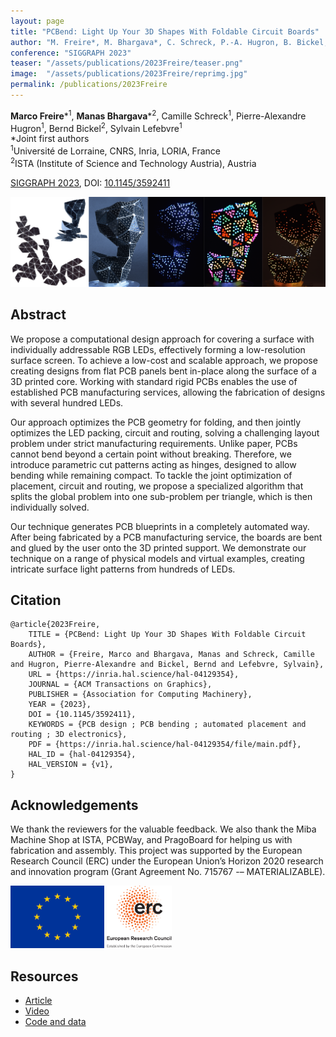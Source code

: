```yaml
---
layout: page
title: "PCBend: Light Up Your 3D Shapes With Foldable Circuit Boards"
author: "M. Freire*, M. Bhargava*, C. Schreck, P.-A. Hugron, B. Bickel, S. Lefebvre (*Joint first authors)"
conference: "SIGGRAPH 2023"
teaser: "/assets/publications/2023Freire/teaser.png"
image:  "/assets/publications/2023Freire/reprimg.jpg"
permalink: /publications/2023Freire
---
```


**Marco Freire**\*<sup>1</sup>, **Manas Bhargava**\*<sup>2</sup>, Camille Schreck<sup>1</sup>, Pierre-Alexandre Hugron<sup>1</sup>, Bernd Bickel<sup>2</sup>, Sylvain Lefebvre<sup>1</sup>  
\*Joint first authors  
<sup>1</sup>Université de Lorraine, CNRS, Inria, LORIA, France  
<sup>2</sup>ISTA (Institute of Science and Technology Austria), Austria

[SIGGRAPH 2023](https://s2023.siggraph.org/), DOI: [10.1145/3592411](https://doi.org/10.1145/3592411)

![Teaser image](/assets/publications/2023Freire/teaser.png)

## Abstract
We propose a computational design approach for covering a surface with individually addressable RGB LEDs, effectively forming a low-resolution surface screen. To achieve a low-cost and scalable approach, we propose creating designs from flat PCB panels bent in-place along the surface of a 3D printed core. Working with standard rigid PCBs enables the use of established PCB manufacturing services, allowing the fabrication of designs with several hundred LEDs.

Our approach optimizes the PCB geometry for folding, and then jointly optimizes the LED packing, circuit and routing, solving a challenging layout problem under strict manufacturing requirements. Unlike paper, PCBs cannot bend beyond a certain point without breaking. Therefore, we introduce parametric cut patterns acting as hinges, designed to allow bending while remaining compact. To tackle the joint optimization of placement, circuit and routing, we propose a specialized algorithm that splits the global problem into one sub-problem per triangle, which is then individually solved.

Our technique generates PCB blueprints in a completely automated way. After being fabricated by a PCB manufacturing service, the boards are bent and glued by the user onto the 3D printed support. We demonstrate our technique on a range of physical models and virtual examples, creating intricate surface light patterns from hundreds of LEDs.

## Citation
    @article{2023Freire,
        TITLE = {PCBend: Light Up Your 3D Shapes With Foldable Circuit Boards},
        AUTHOR = {Freire, Marco and Bhargava, Manas and Schreck, Camille and Hugron, Pierre-Alexandre and Bickel, Bernd and Lefebvre, Sylvain},
        URL = {https://inria.hal.science/hal-04129354},
        JOURNAL = {ACM Transactions on Graphics},
        PUBLISHER = {Association for Computing Machinery},
        YEAR = {2023},
        DOI = {10.1145/3592411},
        KEYWORDS = {PCB design ; PCB bending ; automated placement and routing ; 3D electronics},
        PDF = {https://inria.hal.science/hal-04129354/file/main.pdf},
        HAL_ID = {hal-04129354},
        HAL_VERSION = {v1},
    }

## Acknowledgements
We thank the reviewers for the valuable feedback. We also thank the Miba Machine Shop at ISTA, PCBWay, and PragoBoard for helping us with fabrication and assembly. This project was supported by the European Research Council (ERC) under the European Union’s Horizon 2020 research and innovation program (Grant Agreement No. 715767 -– MATERIALIZABLE).

<img src="/assets/publications/2023Freire/flag_eu.jpg" alt="EU flag" height="100"/>
<img src="/assets/publications/2023Freire/logo_erc.jpg" alt="ERC logo" height="100"/>

## Resources
- [Article](https://inria.hal.science/hal-04129354v1/document)
- [Video](https://youtu.be/nJspqdpyWq4)
- [Code and data](https://github.com/mfremer/pcbend)
